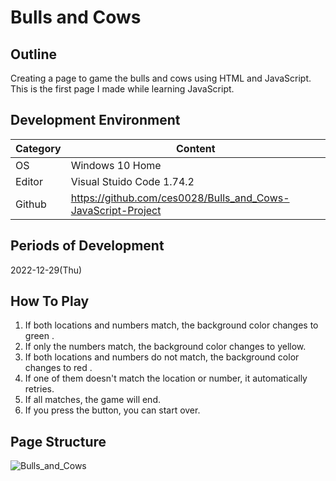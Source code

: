 # Bulls and Cows

## Outline
Creating a page to game the bulls and cows using HTML and JavaScript.<br>
This is the first page I made while learning JavaScript.

## Development Environment
| Category | Content |
| --- | --- |
| OS | Windows 10 Home |
| Editor | Visual Stuido Code 1.74.2 |
| Github | https://github.com/ces0028/Bulls_and_Cows-JavaScript-Project |

## Periods of Development
2022-12-29(Thu)

## How To Play
1. If both locations and numbers match, the background color changes to green .
2. If only the numbers match, the background color changes to yellow.
3. If both locations and numbers do not match, the background color changes to red .
4. If one of them doesn't match the location or number, it automatically retries.
5. If all matches, the game will end.
6. If you press the button, you can start over.

## Page Structure
![Bulls_and_Cows](https://user-images.githubusercontent.com/115549424/210304164-decac825-6e13-4c30-a227-39e48d626815.png)
